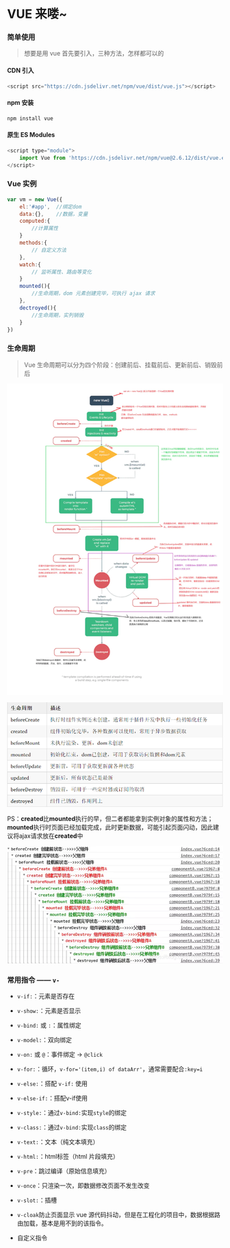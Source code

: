 # VUE 来喽~

### 简单使用

> 想要是用 vue 首先要引入，三种方法，怎样都可以的

#### CDN 引入

```js
<script src="https://cdn.jsdelivr.net/npm/vue/dist/vue.js"></script>
```

#### npm 安装

```js
npm install vue
```
#### 原生 ES Modules

```js
<script type="module">
    import Vue from 'https://cdn.jsdelivr.net/npm/vue@2.6.12/dist/vue.esm.browser.js'
</script>
```

### Vue 实例

```js
var vm = new Vue({
    el:'#app',  //绑定dom
    data:{},    //数据，变量
    computed:{
        //计算属性
    }
    methods:{
        // 自定义方法
    },
    watch:{
        // 监听属性、路由等变化
    }
    mounted(){
        //生命周期，dom 元素创建完毕，可执行 ajax 请求
    },
    dectroyed(){
        //生命周期，实列销毁
    }
})
```

### 生命周期

> Vue 生命周期可以分为四个阶段：创建前后、挂载前后、更新前后、销毁前后

![vue生命周期](../../Img/Vue/生命周期.png)

![vue生命周期](../../Img/Vue/生命周期详解.png)

PS：**created**比**mounted**执行的早，但二者都能拿到实例对象的属性和方法；**mounted**执行时页面已经加载完成，此时更新数据，可能引起页面闪动，因此建议将ajax请求放在**created**中

![父子兄弟生命周期](../../Img/Vue/父子兄弟生命周期.png)

### 常用指令 —— `v-`

- `v-if:`：元素是否存在

- `v-show:`：元素是否显示

- `v-bind:` 或 `:`：属性绑定

- `v-model:`：双向绑定

- `v-on:` 或 `@`：事件绑定 -> `@click`

- `v-for:`：循环，`v-for='(item,i) of dataArr'`，通常需要配合`:key=i`

- `v-else:`：搭配 `v-if:` 使用

- `v-else-if:`：搭配v-if使用

- `v-style:`：通过`v-bind:`实现`style`的绑定

- `v-class:`：通过`v-bind:`实现`class`的绑定

- `v-text:`：文本（纯文本填充）

- `v-html:`：html标签（html 片段填充）

- `v-pre`：跳过编译（原始信息填充）

- `v-once`：只渲染一次，即数据修改页面不发生改变

- `v-slot:`：插槽

- `v-cloak`防止页面显示 vue 源代码抖动，但是在工程化的项目中，数据根据路由加载，基本是用不到的该指令。

- 自定义指令

